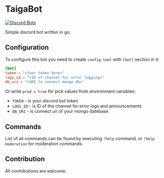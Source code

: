 # TaigaBot
[![Discord Bots](https://top.gg/api/widget/status/780455940566024192.svg)](https://top.gg/bot/780455940566024192)

Simple discord bot written in go.

## Configuration
To configure this bot you need to create `config.toml` with `[bot]` section in it:
```toml
[bot]
token = "<Your token here>"
logs_id = "<ID of channel for error logging>"
db_uri = "<URI to connect mongo db>"
```
Or write `prod = true` for pick values from environment variables:
- `TOKEN` - is your discord bot token
- `LOGS_ID` - is ID of the channel for error logs and announcements
- `DB_URI` - is connect uri of your mongo datebase

## Commands
List of all commands can be found by executing `!help` command, or `!help moderation` for moderation commands.

## Contribution
All contributions are welcome.

